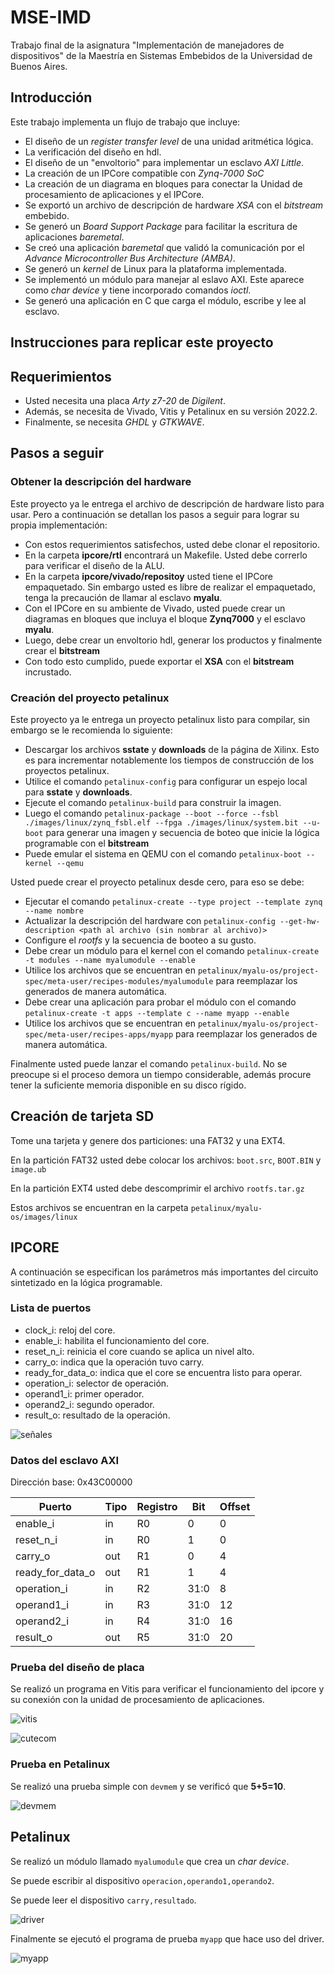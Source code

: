 # MSE-IMD
Trabajo final de la asignatura "Implementación de manejadores de dispositivos" de la Maestría en Sistemas Embebidos de la Universidad de Buenos Aires.

## Introducción

Este trabajo implementa un flujo de trabajo que incluye:

* El diseño de un *register transfer level* de una unidad aritmética lógica.
* La verificación del diseño en hdl.
* El diseño de un "envoltorio" para implementar un esclavo *AXI Little*.
* La creación de un IPCore compatible con *Zynq-7000 SoC*
* La creación de un diagrama en bloques para conectar la Unidad de procesamiento de aplicaciones y el IPCore.
* Se exportó un archivo de descripción de hardware *XSA* con el *bitstream* embebido.
* Se generó un *Board Support Package* para facilitar la escritura de aplicaciones *baremetal*.
* Se creó una aplicación *baremetal* que validó la comunicación por el *Advance Microcontroller Bus Architecture (AMBA)*.
* Se generó un *kernel* de Linux para la plataforma implementada.
* Se implementó un módulo para manejar al eslavo AXI. Este aparece como *char device* y tiene incorporado comandos *ioctl*.
* Se generó una aplicación en C que carga el módulo, escribe y lee al esclavo.

## Instrucciones para replicar este proyecto

## Requerimientos
* Usted necesita una placa *Arty z7-20* de *Digilent*.
* Además, se necesita de Vivado, Vitis y Petalinux en su versión 2022.2.
* Finalmente, se necesita *GHDL* y *GTKWAVE*.

## Pasos a seguir

### Obtener la descripción del hardware

Este proyecto ya le entrega el archivo de descripción de hardware listo para usar.
Pero a continuación se detallan los pasos a seguir para lograr su propia implementación:

* Con estos requerimientos satisfechos, usted debe clonar el repositorio.
* En la carpeta **ipcore/rtl** encontrará un Makefile. Usted debe correrlo para verificar el diseño de la ALU.
* En la carpeta **ipcore/vivado/repositoy** usted tiene el IPCore empaquetado. Sin embargo usted es libre de realizar el empaquetado, tenga la precaución de llamar al esclavo **myalu**.
* Con el IPCore en su ambiente de Vivado, usted puede crear un diagramas en bloques que incluya el bloque **Zynq7000** y el esclavo **myalu**.
* Luego, debe crear un envoltorio hdl, generar los productos y finalmente crear el **bitstream**
* Con todo esto cumplido, puede exportar el **XSA** con el **bitstream** incrustado.

### Creación del proyecto petalinux

Este proyecto ya le entrega un proyecto petalinux listo para compilar, sin embargo se le recomienda lo siguiente:

* Descargar los archivos **sstate** y **downloads** de la página de Xilinx. Esto es para incrementar notablemente los tiempos de construcción de los proyectos petalinux.
* Utilice el comando `petalinux-config` para configurar un espejo local para **sstate** y **downloads**.
* Ejecute el comando `petalinux-build` para construir la imagen.
* Luego el comando `petalinux-package --boot --force --fsbl ./images/linux/zynq_fsbl.elf --fpga ./images/linux/system.bit --u-boot` para generar una imagen y secuencia de boteo que inicie la lógica programable con el **bitstream**
* Puede emular el sistema en QEMU con el comando `petalinux-boot --kernel --qemu`

Usted puede crear el proyecto petalinux desde cero, para eso se debe:

* Ejecutar el comando `petalinux-create --type project --template zynq --name nombre`
* Actualizar la descripción del hardware con `petalinux-config --get-hw-description <path al archivo (sin nombrar al archivo)>`
* Configure el *rootfs* y la secuencia de booteo a su gusto.
* Debe crear un módulo para el kernel con el comando `petalinux-create -t modules --name myalumodule --enable`
* Utilice los archivos que se encuentran en `petalinux/myalu-os/project-spec/meta-user/recipes-modules/myalumodule` para reemplazar los generados de manera automática.
* Debe crear una aplicación para probar el módulo con el comando `petalinux-create -t apps --template c --name myapp --enable`
* Utilice los archivos que se encuentran en `petalinux/myalu-os/project-spec/meta-user/recipes-apps/myapp` para reemplazar los generados de manera automática.

Finalmente usted puede lanzar el comando `petalinux-build`. No se preocupe si el proceso demora un tiempo considerable, además procure tener la suficiente memoria disponible en su disco rígido.

## Creación de tarjeta SD

Tome una tarjeta y genere dos particiones: una FAT32 y una EXT4.

En la partición FAT32 usted debe colocar los archivos: `boot.src`, `BOOT.BIN` y `image.ub`

En la partición EXT4 usted debe descomprimir el archivo `rootfs.tar.gz`

Estos archivos se encuentran en la carpeta `petalinux/myalu-os/images/linux`

## IPCORE

A continuación se especifican los parámetros más importantes del circuito sintetizado en la lógica programable.

### Lista de puertos

* clock_i: reloj del core.
* enable_i: habilita el funcionamiento del core.
* reset_n_i: reinicia el core cuando se aplica un nivel alto.
* carry_o: indica que la operación tuvo carry.
* ready_for_data_o: indica que el core se encuentra listo para operar.
* operation_i: selector de operación.
* operand1_i: primer operador.
* operand2_i: segundo operador.
* result_o: resultado de la operación.

![señales](img/signals.png)

### Datos del esclavo AXI

Dirección base: 0x43C00000

|Puerto           |Tipo|Registro|Bit |Offset|
|-----------------|----|--------|----|------|
|enable_i         |in  |R0      |0   |0     |
|reset_n_i        |in  |R0      |1   |0     |
|carry_o          |out |R1      |0   |4     |
|ready_for_data_o |out |R1      |1   |4     |
|operation_i      |in  |R2      |31:0|8     |
|operand1_i       |in  |R3      |31:0|12    |
|operand2_i       |in  |R4      |31:0|16    |
|result_o         |out |R5      |31:0|20    |

### Prueba del diseño de placa

Se realizó un programa en Vitis para verificar el funcionamiento del ipcore y su conexión con la unidad de procesamiento de aplicaciones.

![vitis](img/vitis.png)

![cutecom](img/cutecom.png)

### Prueba en Petalinux

Se realizó una prueba simple con `devmem` y se verificó que **5+5=10**.

![devmem](img/devmem.png)

## Petalinux

Se realizó un módulo llamado `myalumodule` que crea un *char device*.

Se puede escribir al dispositivo `operacion,operando1,operando2`.

Se puede leer el dispositivo `carry,resultado`.

![driver](img/esta_vivo.png)

Finalmente se ejecutó el programa de prueba `myapp` que hace uso del driver.

![myapp](img/myapp.png)
